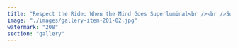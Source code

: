 ```yaml
---
title: "Respect the Ride: When the Mind Goes Superluminal<br /><br />Sometimes the unanchored brain takes a problem and ignites. Suddenly you’re surfing thought at light-speed—patterns collapse, insight explodes. You’re limitless. Volatile. Alive.<br /><br />But even supernovae need gravity. Because this ride—this recursive flame—consumes time, sleep, body. It bends the frame to stretch the field.<br /><br />So if your mind goes luminous, negotiate your hours. Ride the current. Don’t drown in it."
image: "./images/gallery-item-201-02.jpg"
watermark: "208"
section: "gallery"
---
```

